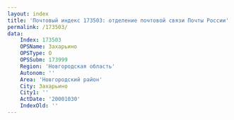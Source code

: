 ```yaml
---
layout: index
title: 'Почтовый индекс 173503: отделение почтовой связи Почты России'
permalink: /173503/
data:
    Index: 173503
    OPSName: Захарьино
    OPSType: О
    OPSSubm: 173999
    Region: 'Новгородская область'
    Autonom: ''
    Area: 'Новгородский район'
    City: Захарьино
    City1: ''
    ActDate: '20001030'
    IndexOld: ''
---
```

